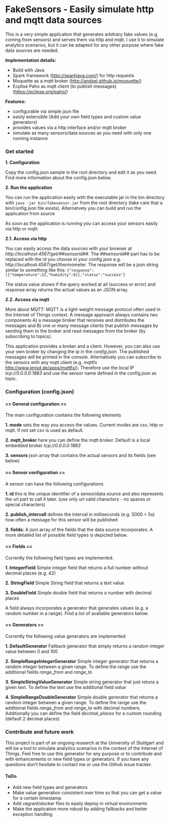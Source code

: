 # FakeSensors - Easily simulate http and mqtt data sources

This is a very simple application that generates arbitrary fake values (e.g. coming from sensors) and serves them via http and mqtt.
I use it to simulate analytics scenarios, but it can be adapted for any other purpose where fake data sources are needed.

**Implementation details:**

* Build with Java
* Spark framework (http://sparkjava.com/) for http requests
* Moquette as a mqtt broker (http://andsel.github.io/moquette/)
* Ecplise Paho as mqtt client (to publish messages) (https://eclipse.org/paho/)

**Features:**

* configurable via simple json file
* easily extensible (Add your own field types and custom value generators)
* provides values via a http interface and/or mqtt broker
* simulate as many sensors/data sources as you need with only one running instance

### Get started

**1.  Configuration**

Copy the config.json.sample in the root directory and edit it as you need. Find more information about the config.json below.

**2.  Run the application**

You can run the application easily with the executable jar in the bin directory with `java -jar bin/fakesensor.jar` from the root directory (take care that a bin/config.json file exists).
Alternatvely you can build and run the application from source

As soon as the application is running you can access your sensors easily via http or mqtt:

**2.1. Access via http**

You can easily access the data sources with your browser at *http://localhost:4567/get/##sensorid##*. The ##sensorid## part has to be replaced with the id you choose in your config.json e.g. http://localhost:4567/get/thermometer.
The response will be a json string similar to something like this:
`{"response":[{"temperature":22,"humidity":8}],"status":"success"}`

The status value shows if the query worked at all (success or error) and response array returns the actual values as an JSON array.

**2.2. Access via mqtt**

More about MQTT: MQTT is a light-weight message protocol often used in the Internet of Things context. A message approach always contains two components A) a message broker that receives and distributes the messages and B) one or many message clients that publish messages by sending them to the broker and read messages from the broker (by subscribing to topics).

This application provides a broker and a client. However, you can also use your own broker by changing the ip in the *config.json*. The published messages will be printed in the console. Alternatively you can subscribe to the sensors with any mqtt client (e.g. mqttfx http://www.jensd.de/apps/mqttfx/). Therefore use the local IP *tcp://0.0.0.0:1883* and use the sensor name defined in the config.json as topic.


### Configuration (config.json)

#### == General configuration ==
The main configuration contains the following elements

**1. mode** sets the way you access the values. Current modes are csv, http or mqtt. If not set csv is used as default.

**2. mqtt_broker** here you can define the mqtt broker. Default is a local embedded broker *tcp://0.0.0.0:1883*

**3. sensors** json array that contains the actual sensors and its fields (see below)

#### == Sensor configuration ==
A sensor can have the following configurations

**1. id** this is the unique identifier of a sensor/data source and also represents the url part to call it later. (use only url valid characters - no spaces or special characters)

**2. publish_intervall** defines the interval in milliseconds (e.g. 5000 = 5s) how often a message for this sensor will be published

**3. fields:** A json array of the fields that the data source incorporates. A more detailed list of possible field types is depicted below.


#### == Fields ==
Currently the following field types are implemented.

**1. IntegerField** Simple integer field that returns a full number without decimal places (e.g. 42)

**2. StringField** Simple String field that returns a text value

**3. DoubleField** Simple double field that returns a number with decimal places

A field always incorporates a generator that generates values (e.g. a random number in a range). Find a list of available generators below.

#### == Generators ==
Currently the following value generators are implemented

**1. DefaultGenerator** Fallback generator that simply returns a random integer value between 0 and 100

**2. SimpleRangeIntegerGenerator** Simple integer generator that returns a random integer between a given range. To define the range use the additional fields *range_from* and *range_to*

**3. SimpleStringValueGenerator** Simple string generator that just retuns a given text. To define the text use the additional field *value*

**4. SimpleRangeDoubleGenerator** Simple double generator that returns a random integer between a given range. To define the range use the additional fields *range_from* and *range_to* with decimal numbers. Additionally you can define the field *decimal_places* for a custom rounding (default 2 decimal places)


### Contribute and future work
This project is part of an ongoing research at the University of Stuttgart and will be a tool to simulate analytics scenarios in the context of the Internet of Things. Feel free to use this generator for any purpose or to contribute and with enhancements or new field types or generators.
If you have any questions don't hesitate to contact me or use the Github issue tracker.

#### ToDo
- Add new field types and generators
- Make value generation consistent over time so that you can get a value for a certain timestamp
- Add vagrant/docker files to easily deploy in virtual environments
- Make the application more robust by adding fallbacks and better exception handling